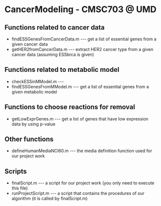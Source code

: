 # CancerModeling - CMSC703 @ UMD

## Functions related to cancer data
- findESSGenesFromCancerData.m --- get a list of essential genes from a given cancer data
- getHER2fromCancerData.m --- extract HER2 cancer type from a given cancer data (assuming ESSbrca is given)

## Functions related to metabolic model
- checkESSinMModel.m --- 
- findESSGenesFromMModel.m --- get a list of essential genes from a given metabolic model

## Functions to choose reactions for removal
- getLowExprGenes.m --- get a list of genes that have low expression data by using p-value

## Other functions
- defineHumanMediaNCI60.m --- the media definition function used for our project work

## Scripts
- finalScript.m --- a script for our project work (you only need to execute this file)
- runProjectScript.m --- a script that contains the procedures of our algorithm (it is called by finalScript.m)
